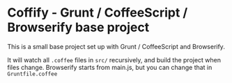 Coffify - Grunt / CoffeeScript / Browserify base project
========================================================

This is a small base project set up with Grunt / CoffeeScript and Browserify.

It will watch all `.coffee` files in `src/` recursively, and build the project when files change. Browserify starts from main.js, but you can change that in `Gruntfile.coffee`